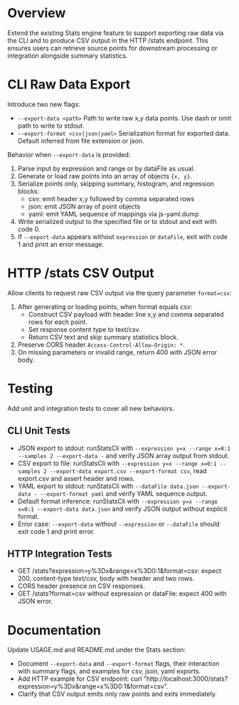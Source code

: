 # Overview
Extend the existing Stats engine feature to support exporting raw data via the CLI and to produce CSV output in the HTTP /stats endpoint. This ensures users can retrieve source points for downstream processing or integration alongside summary statistics.

# CLI Raw Data Export
Introduce two new flags:
- `--export-data <path>`    Path to write raw x,y data points. Use dash or omit path to write to stdout.
- `--export-format <csv|json|yaml>`    Serialization format for exported data. Default inferred from file extension or json.

Behavior when `--export-data` is provided:
1. Parse input by expression and range or by dataFile as usual.
2. Generate or load raw points into an array of objects `{x, y}`.
3. Serialize points only, skipping summary, histogram, and regression blocks:
   - csv: emit header x,y followed by comma separated rows
   - json: emit JSON array of point objects
   - yaml: emit YAML sequence of mappings via js-yaml.dump
4. Write serialized output to the specified file or to stdout and exit with code 0.
5. If `--export-data` appears without `expression` or `dataFile`, exit with code 1 and print an error message.

# HTTP /stats CSV Output
Allow clients to request raw CSV output via the query parameter `format=csv`:
1. After generating or loading points, when format equals csv:
   - Construct CSV payload with header line x,y and comma separated rows for each point.
   - Set response content type to text/csv.
   - Return CSV text and skip summary statistics block.
2. Preserve CORS header `Access-Control-Allow-Origin: *`.
3. On missing parameters or invalid range, return 400 with JSON error body.

# Testing
Add unit and integration tests to cover all new behaviors.

## CLI Unit Tests
- JSON export to stdout: runStatsCli with `--expression y=x --range x=0:1 --samples 2 --export-data -` and verify JSON array output from stdout.
- CSV export to file: runStatsCli with `--expression y=x --range x=0:1 --samples 2 --export-data export.csv --export-format csv`, read export.csv and assert header and rows.
- YAML export to stdout: runStatsCli with `--dataFile data.json --export-data - --export-format yaml` and verify YAML sequence output.
- Default format inference: runStatsCli with `--expression y=x --range x=0:1 --export-data data.json` and verify JSON output without explicit format.
- Error case: `--export-data` without `--expression` or `--dataFile` should exit code 1 and print error.

## HTTP Integration Tests
- GET /stats?expression=y%3Dx&range=x%3D0:1&format=csv: expect 200, content-type text/csv, body with header and two rows.
- CORS header presence on CSV responses.
- GET /stats?format=csv without expression or dataFile: expect 400 with JSON error.

# Documentation
Update USAGE.md and README.md under the Stats section:
- Document `--export-data` and `--export-format` flags, their interaction with summary flags, and examples for csv, json, yaml exports.
- Add HTTP example for CSV endpoint: curl "http://localhost:3000/stats?expression=y%3Dx&range=x%3D0:1&format=csv".
- Clarify that CSV output emits only raw points and exits immediately.